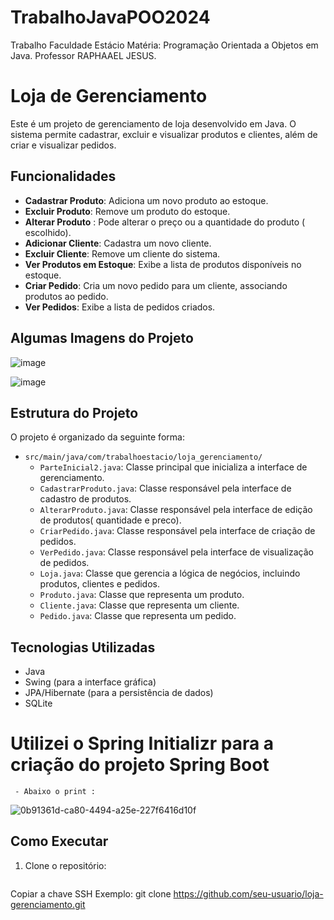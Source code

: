 # TrabalhoJavaPOO2024
Trabalho Faculdade Estácio 
Matéria: Programação Orientada a Objetos em Java.
Professor RAPHAAEL JESUS.
# Loja de Gerenciamento

Este é um projeto de gerenciamento de loja desenvolvido em Java. O sistema permite cadastrar, excluir e visualizar produtos e clientes, além de criar e visualizar pedidos.

## Funcionalidades

- **Cadastrar Produto**: Adiciona um novo produto ao estoque.
- **Excluir Produto**: Remove um produto do estoque.
- **Alterar Produto** : Pode alterar o preço ou a quantidade do produto ( escolhido).
- **Adicionar Cliente**: Cadastra um novo cliente.
- **Excluir Cliente**: Remove um cliente do sistema.
- **Ver Produtos em Estoque**: Exibe a lista de produtos disponíveis no estoque.
- **Criar Pedido**: Cria um novo pedido para um cliente, associando produtos ao pedido.
- **Ver Pedidos**: Exibe a lista de pedidos criados.

## Algumas Imagens do Projeto 

![image](https://github.com/euaisabela/TrabalhoJavaPOO2024/assets/129691258/cec1fdd1-d1d1-4887-8d41-049cfd23e3ef)

![image](https://github.com/euaisabela/TrabalhoJavaPOO2024/assets/129691258/d7318a85-d68e-4b6e-bf5a-560ca650d433)







## Estrutura do Projeto

O projeto é organizado da seguinte forma:

- `src/main/java/com/trabalhoestacio/loja_gerenciamento/`
  - `ParteInicial2.java`: Classe principal que inicializa a interface de gerenciamento.
  - `CadastrarProduto.java`: Classe responsável pela interface de cadastro de produtos.
  - `AlterarProduto.java`: Classe responsável pela interface de edição de produtos( quantidade e preco).
  - `CriarPedido.java`: Classe responsável pela interface de criação de pedidos.
  - `VerPedido.java`: Classe responsável pela interface de visualização de pedidos.
  - `Loja.java`: Classe que gerencia a lógica de negócios, incluindo produtos, clientes e pedidos.
  - `Produto.java`: Classe que representa um produto.
  - `Cliente.java`: Classe que representa um cliente.
  - `Pedido.java`: Classe que representa um pedido.

## Tecnologias Utilizadas

- Java
- Swing (para a interface gráfica)
- JPA/Hibernate (para a persistência de dados)
- SQLite


# Utilizei o Spring Initializr para a criação do projeto Spring Boot
     - Abaixo o print :

![0b91361d-ca80-4494-a25e-227f6416d10f](https://github.com/euaisabela/TrabalhoJavaPOO2024/assets/129691258/ceb0cbac-91f6-45c2-8989-d531cecd033e)


## Como Executar

1. Clone o repositório:
   ```bash
Copiar a chave SSH 
Exemplo:
   git clone https://github.com/seu-usuario/loja-gerenciamento.git
